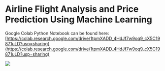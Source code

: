 # Airline Flight Analysis and Price Prediction Using Machine Learning

Google Colab Python Notebook can be found here: 
[https://colab.research.google.com/drive/1tpmXADD_4HdJf7w9oq9_cX5C19871uLD?usp=sharing](https://colab.research.google.com/drive/1tpmXADD_4HdJf7w9oq9_cX5C19871uLD?usp=sharing)

![](./images/flight_prediction_ML.gif)
